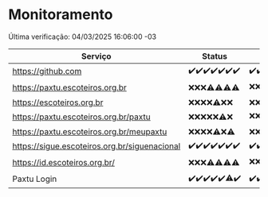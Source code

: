 # Monitoramento

Última verificação: 04/03/2025 16:06:00 -03

|Serviço|Status|Últimas 24h|
|---|---|---|
|https://github.com|<span title="2025-02-25: OK=23">✔️</span><span title="2025-02-26: OK=23">✔️</span><span title="2025-02-27: OK=23">✔️</span><span title="2025-02-28: OK=23">✔️</span><span title="2025-03-01: OK=23">✔️</span><span title="2025-03-02: OK=23">✔️</span><span title="2025-03-03: OK=18">✔️</span>|<span title="03/03/2025 16:06:00 -03 : 200">✔️</span><span title="03/03/2025 17:09:00 -03 : 200">✔️</span><span title="03/03/2025 18:07:00 -03 : 200">✔️</span><span title="03/03/2025 19:08:00 -03 : 200">✔️</span><span title="03/03/2025 20:08:00 -03 : 200">✔️</span><span title="03/03/2025 21:42:00 -03 : 200">✔️</span><span title="03/03/2025 23:14:00 -03 : 200">✔️</span><span title="04/03/2025 00:19:00 -03 : 200">✔️</span><span title="04/03/2025 01:10:00 -03 : 200">✔️</span><span title="04/03/2025 02:09:00 -03 : 200">✔️</span><span title="04/03/2025 03:12:00 -03 : 200">✔️</span><span title="04/03/2025 04:08:00 -03 : 200">✔️</span><span title="04/03/2025 05:11:00 -03 : 200">✔️</span><span title="04/03/2025 06:09:00 -03 : 200">✔️</span><span title="04/03/2025 07:09:00 -03 : 200">✔️</span><span title="04/03/2025 08:07:00 -03 : 200">✔️</span><span title="04/03/2025 09:16:00 -03 : 200">✔️</span><span title="04/03/2025 10:17:00 -03 : 200">✔️</span><span title="04/03/2025 11:08:00 -03 : 200">✔️</span><span title="04/03/2025 12:09:00 -03 : 200">✔️</span><span title="04/03/2025 13:11:00 -03 : 200">✔️</span><span title="04/03/2025 14:08:00 -03 : 200">✔️</span><span title="04/03/2025 15:11:00 -03 : 200">✔️</span><span title="04/03/2025 16:06:00 -03 : 200">✔️</span>|
|https://paxtu.escoteiros.org.br|<span title="2025-02-25: Falhas=23">❌</span><span title="2025-02-26: Falhas=23">❌</span><span title="2025-02-27: Falhas=23">❌</span><span title="2025-02-28: OK=4, Falhas=19">⚠️</span><span title="2025-03-01: OK=3, Falhas=20">⚠️</span><span title="2025-03-02: OK=1, Falhas=22">⚠️</span><span title="2025-03-03: OK=1, Falhas=17">⚠️</span>|<span title="03/03/2025 16:06:00 -03 : 403">❌</span><span title="03/03/2025 17:09:00 -03 : 403">❌</span><span title="03/03/2025 18:07:00 -03 : 403">❌</span><span title="03/03/2025 19:08:00 -03 : 403">❌</span><span title="03/03/2025 20:08:00 -03 : 403">❌</span><span title="03/03/2025 21:42:00 -03 : 403">❌</span><span title="03/03/2025 23:14:00 -03 : 403">❌</span><span title="04/03/2025 00:19:00 -03 : 403">❌</span><span title="04/03/2025 01:10:00 -03 : 403">❌</span><span title="04/03/2025 02:09:00 -03 : 200">✔️</span><span title="04/03/2025 03:12:00 -03 : 403">❌</span><span title="04/03/2025 04:08:00 -03 : 200">✔️</span><span title="04/03/2025 05:11:00 -03 : 403">❌</span><span title="04/03/2025 06:09:00 -03 : 403">❌</span><span title="04/03/2025 07:09:00 -03 : 403">❌</span><span title="04/03/2025 08:07:00 -03 : 403">❌</span><span title="04/03/2025 09:16:00 -03 : 200">✔️</span><span title="04/03/2025 10:17:00 -03 : 403">❌</span><span title="04/03/2025 11:08:00 -03 : 403">❌</span><span title="04/03/2025 12:09:00 -03 : 403">❌</span><span title="04/03/2025 13:11:00 -03 : 403">❌</span><span title="04/03/2025 14:08:00 -03 : 403">❌</span><span title="04/03/2025 15:11:00 -03 : 403">❌</span><span title="04/03/2025 16:06:00 -03 : 403">❌</span>|
|https://escoteiros.org.br|<span title="2025-02-25: Falhas=23">❌</span><span title="2025-02-26: Falhas=23">❌</span><span title="2025-02-27: Falhas=23">❌</span><span title="2025-02-28: Falhas=23">❌</span><span title="2025-03-01: OK=1, Falhas=22">⚠️</span><span title="2025-03-02: Falhas=23">❌</span><span title="2025-03-03: Falhas=18">❌</span>|<span title="03/03/2025 16:06:00 -03 : 403">❌</span><span title="03/03/2025 17:09:00 -03 : 403">❌</span><span title="03/03/2025 18:07:00 -03 : 403">❌</span><span title="03/03/2025 19:08:00 -03 : 403">❌</span><span title="03/03/2025 20:08:00 -03 : 403">❌</span><span title="03/03/2025 21:42:00 -03 : 403">❌</span><span title="03/03/2025 23:14:00 -03 : 403">❌</span><span title="04/03/2025 00:19:00 -03 : 403">❌</span><span title="04/03/2025 01:10:00 -03 : 403">❌</span><span title="04/03/2025 02:09:00 -03 : 403">❌</span><span title="04/03/2025 03:12:00 -03 : 403">❌</span><span title="04/03/2025 04:08:00 -03 : 403">❌</span><span title="04/03/2025 05:11:00 -03 : 403">❌</span><span title="04/03/2025 06:09:00 -03 : 403">❌</span><span title="04/03/2025 07:09:00 -03 : 403">❌</span><span title="04/03/2025 08:07:00 -03 : 403">❌</span><span title="04/03/2025 09:16:00 -03 : 403">❌</span><span title="04/03/2025 10:17:00 -03 : 403">❌</span><span title="04/03/2025 11:08:00 -03 : 403">❌</span><span title="04/03/2025 12:09:00 -03 : 403">❌</span><span title="04/03/2025 13:11:00 -03 : 403">❌</span><span title="04/03/2025 14:08:00 -03 : 403">❌</span><span title="04/03/2025 15:11:00 -03 : 403">❌</span><span title="04/03/2025 16:06:00 -03 : 403">❌</span>|
|https://paxtu.escoteiros.org.br/paxtu|<span title="2025-02-25: Falhas=23">❌</span><span title="2025-02-26: Falhas=23">❌</span><span title="2025-02-27: Falhas=23">❌</span><span title="2025-02-28: Falhas=23">❌</span><span title="2025-03-01: Falhas=23">❌</span><span title="2025-03-02: OK=1, Falhas=22">⚠️</span><span title="2025-03-03: Falhas=18">❌</span>|<span title="03/03/2025 16:06:00 -03 : 403">❌</span><span title="03/03/2025 17:09:00 -03 : 403">❌</span><span title="03/03/2025 18:07:00 -03 : 403">❌</span><span title="03/03/2025 19:08:00 -03 : 403">❌</span><span title="03/03/2025 20:08:00 -03 : 403">❌</span><span title="03/03/2025 21:42:00 -03 : 403">❌</span><span title="03/03/2025 23:14:00 -03 : 403">❌</span><span title="04/03/2025 00:19:00 -03 : 403">❌</span><span title="04/03/2025 01:10:00 -03 : 403">❌</span><span title="04/03/2025 02:09:00 -03 : 403">❌</span><span title="04/03/2025 03:12:00 -03 : 403">❌</span><span title="04/03/2025 04:08:00 -03 : 403">❌</span><span title="04/03/2025 05:11:00 -03 : 403">❌</span><span title="04/03/2025 06:09:00 -03 : 403">❌</span><span title="04/03/2025 07:09:00 -03 : 403">❌</span><span title="04/03/2025 08:07:00 -03 : 200">✔️</span><span title="04/03/2025 09:16:00 -03 : 403">❌</span><span title="04/03/2025 10:17:00 -03 : 403">❌</span><span title="04/03/2025 11:08:00 -03 : 403">❌</span><span title="04/03/2025 12:09:00 -03 : 403">❌</span><span title="04/03/2025 13:11:00 -03 : 403">❌</span><span title="04/03/2025 14:08:00 -03 : 403">❌</span><span title="04/03/2025 15:11:00 -03 : 403">❌</span><span title="04/03/2025 16:06:00 -03 : 403">❌</span>|
|https://paxtu.escoteiros.org.br/meupaxtu|<span title="2025-02-25: Falhas=23">❌</span><span title="2025-02-26: Falhas=23">❌</span><span title="2025-02-27: Falhas=23">❌</span><span title="2025-02-28: Falhas=23">❌</span><span title="2025-03-01: OK=2, Falhas=21">⚠️</span><span title="2025-03-02: Falhas=23">❌</span><span title="2025-03-03: OK=2, Falhas=16">⚠️</span>|<span title="03/03/2025 16:06:00 -03 : 403">❌</span><span title="03/03/2025 17:09:00 -03 : 403">❌</span><span title="03/03/2025 18:07:00 -03 : 403">❌</span><span title="03/03/2025 19:08:00 -03 : 403">❌</span><span title="03/03/2025 20:08:00 -03 : 403">❌</span><span title="03/03/2025 21:42:00 -03 : 403">❌</span><span title="03/03/2025 23:14:00 -03 : 403">❌</span><span title="04/03/2025 00:19:00 -03 : 403">❌</span><span title="04/03/2025 01:10:00 -03 : 403">❌</span><span title="04/03/2025 02:09:00 -03 : 403">❌</span><span title="04/03/2025 03:12:00 -03 : 403">❌</span><span title="04/03/2025 04:08:00 -03 : 403">❌</span><span title="04/03/2025 05:11:00 -03 : 403">❌</span><span title="04/03/2025 06:09:00 -03 : 403">❌</span><span title="04/03/2025 07:09:00 -03 : 403">❌</span><span title="04/03/2025 08:07:00 -03 : 403">❌</span><span title="04/03/2025 09:16:00 -03 : 403">❌</span><span title="04/03/2025 10:17:00 -03 : 403">❌</span><span title="04/03/2025 11:08:00 -03 : 403">❌</span><span title="04/03/2025 12:09:00 -03 : 403">❌</span><span title="04/03/2025 13:11:00 -03 : 403">❌</span><span title="04/03/2025 14:08:00 -03 : 403">❌</span><span title="04/03/2025 15:11:00 -03 : 403">❌</span><span title="04/03/2025 16:06:00 -03 : 403">❌</span>|
|https://sigue.escoteiros.org.br/siguenacional|<span title="2025-02-25: OK=23">✔️</span><span title="2025-02-26: OK=23">✔️</span><span title="2025-02-27: OK=23">✔️</span><span title="2025-02-28: OK=23">✔️</span><span title="2025-03-01: OK=23">✔️</span><span title="2025-03-02: OK=23">✔️</span><span title="2025-03-03: OK=18">✔️</span>|<span title="03/03/2025 16:06:00 -03 : 200">✔️</span><span title="03/03/2025 17:09:00 -03 : 200">✔️</span><span title="03/03/2025 18:07:00 -03 : 200">✔️</span><span title="03/03/2025 19:08:00 -03 : 200">✔️</span><span title="03/03/2025 20:08:00 -03 : 200">✔️</span><span title="03/03/2025 21:42:00 -03 : 200">✔️</span><span title="03/03/2025 23:14:00 -03 : 200">✔️</span><span title="04/03/2025 00:19:00 -03 : 200">✔️</span><span title="04/03/2025 01:10:00 -03 : 200">✔️</span><span title="04/03/2025 02:09:00 -03 : 200">✔️</span><span title="04/03/2025 03:12:00 -03 : 200">✔️</span><span title="04/03/2025 04:08:00 -03 : 200">✔️</span><span title="04/03/2025 05:11:00 -03 : 200">✔️</span><span title="04/03/2025 06:09:00 -03 : 200">✔️</span><span title="04/03/2025 07:09:00 -03 : 200">✔️</span><span title="04/03/2025 08:07:00 -03 : 200">✔️</span><span title="04/03/2025 09:16:00 -03 : 200">✔️</span><span title="04/03/2025 10:17:00 -03 : 200">✔️</span><span title="04/03/2025 11:08:00 -03 : 200">✔️</span><span title="04/03/2025 12:09:00 -03 : 200">✔️</span><span title="04/03/2025 13:11:00 -03 : 200">✔️</span><span title="04/03/2025 14:08:00 -03 : 200">✔️</span><span title="04/03/2025 15:11:00 -03 : 200">✔️</span><span title="04/03/2025 16:06:00 -03 : 200">✔️</span>|
|https://id.escoteiros.org.br/|<span title="2025-02-25: Falhas=23">❌</span><span title="2025-02-26: Falhas=23">❌</span><span title="2025-02-27: Falhas=23">❌</span><span title="2025-02-28: OK=1, Falhas=22">⚠️</span><span title="2025-03-01: OK=2, Falhas=21">⚠️</span><span title="2025-03-02: OK=1, Falhas=22">⚠️</span><span title="2025-03-03: OK=2, Falhas=16">⚠️</span>|<span title="03/03/2025 16:06:00 -03 : 403">❌</span><span title="03/03/2025 17:09:00 -03 : 403">❌</span><span title="03/03/2025 18:07:00 -03 : 403">❌</span><span title="03/03/2025 19:08:00 -03 : 403">❌</span><span title="03/03/2025 20:08:00 -03 : 403">❌</span><span title="03/03/2025 21:42:00 -03 : 403">❌</span><span title="03/03/2025 23:14:00 -03 : 403">❌</span><span title="04/03/2025 00:19:00 -03 : 403">❌</span><span title="04/03/2025 01:10:00 -03 : 403">❌</span><span title="04/03/2025 02:09:00 -03 : 403">❌</span><span title="04/03/2025 03:12:00 -03 : 403">❌</span><span title="04/03/2025 04:08:00 -03 : 403">❌</span><span title="04/03/2025 05:11:00 -03 : 403">❌</span><span title="04/03/2025 06:09:00 -03 : 403">❌</span><span title="04/03/2025 07:09:00 -03 : 403">❌</span><span title="04/03/2025 08:07:00 -03 : 403">❌</span><span title="04/03/2025 09:16:00 -03 : 200">✔️</span><span title="04/03/2025 10:17:00 -03 : 403">❌</span><span title="04/03/2025 11:08:00 -03 : 403">❌</span><span title="04/03/2025 12:09:00 -03 : 403">❌</span><span title="04/03/2025 13:11:00 -03 : 403">❌</span><span title="04/03/2025 14:08:00 -03 : 403">❌</span><span title="04/03/2025 15:11:00 -03 : 403">❌</span><span title="04/03/2025 16:06:00 -03 : 403">❌</span>|
|Paxtu Login|<span title="2025-02-25: OK=23">✔️</span><span title="2025-02-26: OK=23">✔️</span><span title="2025-02-27: OK=23">✔️</span><span title="2025-02-28: OK=23">✔️</span><span title="2025-03-01: OK=23">✔️</span><span title="2025-03-02: OK=22, Falhas=1">⚠️</span><span title="2025-03-03: OK=18">✔️</span>|<span title="03/03/2025 16:06:00 -03 : 200">✔️</span><span title="03/03/2025 17:09:00 -03 : 200">✔️</span><span title="03/03/2025 18:07:00 -03 : 200">✔️</span><span title="03/03/2025 19:08:00 -03 : 200">✔️</span><span title="03/03/2025 20:08:00 -03 : 200">✔️</span><span title="03/03/2025 21:42:00 -03 : 200">✔️</span><span title="03/03/2025 23:14:00 -03 : 200">✔️</span><span title="04/03/2025 00:19:00 -03 : 200">✔️</span><span title="04/03/2025 01:10:00 -03 : 200">✔️</span><span title="04/03/2025 02:09:00 -03 : 200">✔️</span><span title="04/03/2025 03:12:00 -03 : 200">✔️</span><span title="04/03/2025 04:08:00 -03 : 200">✔️</span><span title="04/03/2025 05:11:00 -03 : 200">✔️</span><span title="04/03/2025 06:09:00 -03 : 200">✔️</span><span title="04/03/2025 07:09:00 -03 : 200">✔️</span><span title="04/03/2025 08:07:00 -03 : 200">✔️</span><span title="04/03/2025 09:16:00 -03 : 200">✔️</span><span title="04/03/2025 10:17:00 -03 : 200">✔️</span><span title="04/03/2025 11:08:00 -03 : 200">✔️</span><span title="04/03/2025 12:09:00 -03 : 200">✔️</span><span title="04/03/2025 13:11:00 -03 : 200">✔️</span><span title="04/03/2025 14:08:00 -03 : 200">✔️</span><span title="04/03/2025 15:11:00 -03 : 200">✔️</span><span title="04/03/2025 16:06:00 -03 : 200">✔️</span>|
